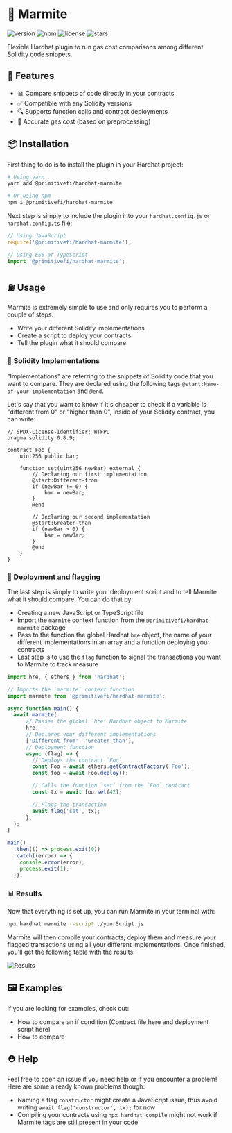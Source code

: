 # 🥘 Marmite

![version](https://img.shields.io/npm/v/@primitivefi/hardhat-marmite) ![npm](https://img.shields.io/npm/dt/@primitivefi/hardhat-marmite) ![license](https://img.shields.io/npm/l/@primitivefi/hardhat-marmite) ![stars](https://img.shields.io/github/stars/primitivefinance/hardhat-marmite?style=social&color=%23FFB31A)

Flexible Hardhat plugin to run gas cost comparisons among different Solidity code snippets.

## 🧩 Features

- 📊 Compare snippets of code directly in your contracts
- ✅ Compatible with any Solidity versions
- 🔍 Supports function calls and contract deployments
- 💯 Accurate gas cost (based on preprocessing)

## 📦 Installation

First thing to do is to install the plugin in your Hardhat project:

```bash
# Using yarn
yarn add @primitivefi/hardhat-marmite

# Or using npm
npm i @primitivefi/hardhat-marmite
```

Next step is simply to include the plugin into your `hardhat.config.js` or `hardhat.config.ts` file:

```typescript
// Using JavaScript
require('@primitivefi/hardhat-marmite');

// Using ES6 or TypeScript
import '@primitivefi/hardhat-marmite';
```

## ⛽️ Usage

Marmite is extremely simple to use and only requires you to perform a couple of steps:
- Write your different Solidity implementations
- Create a script to deploy your contracts
- Tell the plugin what it should compare

### 📝 Solidity Implementations

"Implementations" are referring to the snippets of Solidity code that you want to compare. They are declared using the following tags `@start:Name-of-your-implementation` and `@end`.

Let's say that you want to know if it's cheaper to check if a variable is "different from 0" or "higher than 0", inside of your Solidity contract, you can write:

```solidity
// SPDX-License-Identifier: WTFPL
pragma solidity 0.8.9;

contract Foo {
    uint256 public bar;

    function set(uint256 newBar) external {
        // Declaring our first implementation
        @start:Different-from
        if (newBar != 0) {
            bar = newBar;
        }
        @end

        // Declaring our second implementation
        @start:Greater-than
        if (newBar > 0) {
            bar = newBar;
        }
        @end
    }
}
```

### 🚩 Deployment and flagging

The last step is simply to write your deployment script and to tell Marmite what it should compare. You can do that by:
- Creating a new JavaScript or TypeScript file
- Import the `marmite` context function from the `@primitivefi/hardhat-marmite` package
- Pass to the function the global Hardhat `hre` object, the name of your different implementations in an array and a function deploying your contracts
- Last step is to use the `flag` function to signal the transactions you want to Marmite to track measure

```typescript
import hre, { ethers } from 'hardhat';

// Imports the `marmite` context function
import marmite from '@primitivefi/hardhat-marmite';

async function main() {
  await marmite(
      // Passes the global `hre` Hardhat object to Marmite
      hre,
      // Declares your different implementations
      ['Different-from', 'Greater-than'],
      // Deployment function
      async (flag) => {
        // Deploys the contract `Foo`
        const Foo = await ethers.getContractFactory('Foo');
        const foo = await Foo.deploy();

        // Calls the function `set` from the `Foo` contract
        const tx = await foo.set(42);

        // Flags the transaction
        await flag('set', tx);
      },
  );
}

main()
  .then(() => process.exit(0))
  .catch((error) => {
    console.error(error);
    process.exit(1);
  });
```

### 📊 Results

Now that everything is set up, you can run Marmite in your terminal with:

```bash
npx hardhat marmite --script ./yourScript.js
```

Marmite will then compile your contracts, deploy them and measure your flagged transactions using all your different implementations. Once finished, you'll get the following table with the results:

![Results](https://i.imgur.com/YMlQcVF.png)

## 🖼 Examples

If you are looking for examples, check out:
- How to compare an if condition (Contract file here and deployment script here)
- How to compare

## ⛑ Help

Feel free to open an issue if you need help or if you encounter a problem! Here are some already known problems though:
- Naming a flag `constructor` might create a JavaScript issue, thus avoid writing `await flag('constructor', tx);` for now
- Compiling your contracts using `npx hardhat compile` might not work if Marmite tags are still present in your code